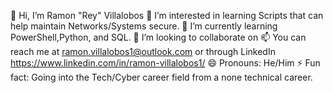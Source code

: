 👋 Hi, I’m Ramon "Rey" Villalobos
👀 I’m interested in learning Scripts that can help maintain Networks/Systems secure.
🌱 I’m currently learning PowerShell,Python, and SQL.
💞️ I’m looking to collaborate on
📫 You can reach me at ramon.villalobos1@outlook.com or through LinkedIn https://www.linkedin.com/in/ramon-villalobos1/
😄 Pronouns: He/Him
⚡ Fun fact: Going into the Tech/Cyber career field from a none technical career.
